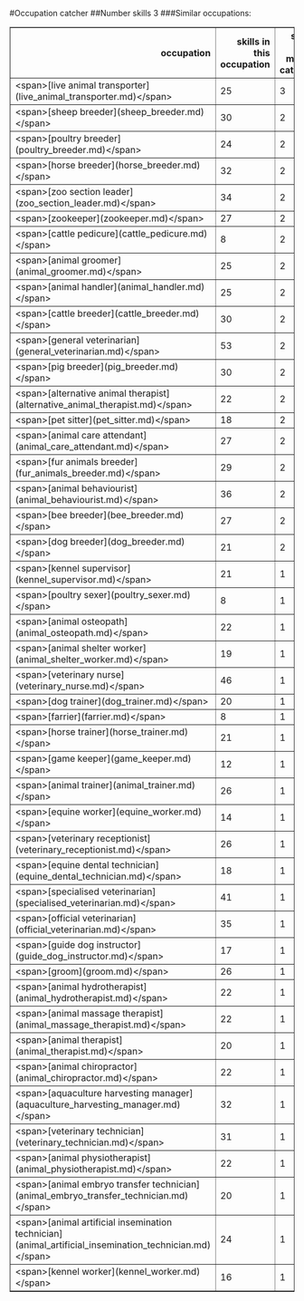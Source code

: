 #Occupation catcher
##Number skills 3
###Similar occupations:
<table border="1" class="dataframe">
  <thead>
    <tr style="text-align: right;">
      <th>occupation</th>
      <th>skills in this occupation</th>
      <th>skills that match catcher</th>
      <th>percentage match with catcher</th>
      <th>skills not in catcher</th>
    </tr>
  </thead>
  <tbody>
    <tr>
      <td>&lt;span&gt;[live animal transporter](live_animal_transporter.md)&lt;/span&gt;</td>
      <td>25</td>
      <td>3</td>
      <td>1.000000</td>
      <td>22</td>
    </tr>
    <tr>
      <td>&lt;span&gt;[sheep breeder](sheep_breeder.md)&lt;/span&gt;</td>
      <td>30</td>
      <td>2</td>
      <td>0.666667</td>
      <td>28</td>
    </tr>
    <tr>
      <td>&lt;span&gt;[poultry breeder](poultry_breeder.md)&lt;/span&gt;</td>
      <td>24</td>
      <td>2</td>
      <td>0.666667</td>
      <td>22</td>
    </tr>
    <tr>
      <td>&lt;span&gt;[horse breeder](horse_breeder.md)&lt;/span&gt;</td>
      <td>32</td>
      <td>2</td>
      <td>0.666667</td>
      <td>30</td>
    </tr>
    <tr>
      <td>&lt;span&gt;[zoo section leader](zoo_section_leader.md)&lt;/span&gt;</td>
      <td>34</td>
      <td>2</td>
      <td>0.666667</td>
      <td>32</td>
    </tr>
    <tr>
      <td>&lt;span&gt;[zookeeper](zookeeper.md)&lt;/span&gt;</td>
      <td>27</td>
      <td>2</td>
      <td>0.666667</td>
      <td>25</td>
    </tr>
    <tr>
      <td>&lt;span&gt;[cattle pedicure](cattle_pedicure.md)&lt;/span&gt;</td>
      <td>8</td>
      <td>2</td>
      <td>0.666667</td>
      <td>6</td>
    </tr>
    <tr>
      <td>&lt;span&gt;[animal groomer](animal_groomer.md)&lt;/span&gt;</td>
      <td>25</td>
      <td>2</td>
      <td>0.666667</td>
      <td>23</td>
    </tr>
    <tr>
      <td>&lt;span&gt;[animal handler](animal_handler.md)&lt;/span&gt;</td>
      <td>25</td>
      <td>2</td>
      <td>0.666667</td>
      <td>23</td>
    </tr>
    <tr>
      <td>&lt;span&gt;[cattle breeder](cattle_breeder.md)&lt;/span&gt;</td>
      <td>30</td>
      <td>2</td>
      <td>0.666667</td>
      <td>28</td>
    </tr>
    <tr>
      <td>&lt;span&gt;[general veterinarian](general_veterinarian.md)&lt;/span&gt;</td>
      <td>53</td>
      <td>2</td>
      <td>0.666667</td>
      <td>51</td>
    </tr>
    <tr>
      <td>&lt;span&gt;[pig breeder](pig_breeder.md)&lt;/span&gt;</td>
      <td>30</td>
      <td>2</td>
      <td>0.666667</td>
      <td>28</td>
    </tr>
    <tr>
      <td>&lt;span&gt;[alternative animal therapist](alternative_animal_therapist.md)&lt;/span&gt;</td>
      <td>22</td>
      <td>2</td>
      <td>0.666667</td>
      <td>20</td>
    </tr>
    <tr>
      <td>&lt;span&gt;[pet sitter](pet_sitter.md)&lt;/span&gt;</td>
      <td>18</td>
      <td>2</td>
      <td>0.666667</td>
      <td>16</td>
    </tr>
    <tr>
      <td>&lt;span&gt;[animal care attendant](animal_care_attendant.md)&lt;/span&gt;</td>
      <td>27</td>
      <td>2</td>
      <td>0.666667</td>
      <td>25</td>
    </tr>
    <tr>
      <td>&lt;span&gt;[fur animals breeder](fur_animals_breeder.md)&lt;/span&gt;</td>
      <td>29</td>
      <td>2</td>
      <td>0.666667</td>
      <td>27</td>
    </tr>
    <tr>
      <td>&lt;span&gt;[animal behaviourist](animal_behaviourist.md)&lt;/span&gt;</td>
      <td>36</td>
      <td>2</td>
      <td>0.666667</td>
      <td>34</td>
    </tr>
    <tr>
      <td>&lt;span&gt;[bee breeder](bee_breeder.md)&lt;/span&gt;</td>
      <td>27</td>
      <td>2</td>
      <td>0.666667</td>
      <td>25</td>
    </tr>
    <tr>
      <td>&lt;span&gt;[dog breeder](dog_breeder.md)&lt;/span&gt;</td>
      <td>21</td>
      <td>2</td>
      <td>0.666667</td>
      <td>19</td>
    </tr>
    <tr>
      <td>&lt;span&gt;[kennel supervisor](kennel_supervisor.md)&lt;/span&gt;</td>
      <td>21</td>
      <td>1</td>
      <td>0.333333</td>
      <td>20</td>
    </tr>
    <tr>
      <td>&lt;span&gt;[poultry sexer](poultry_sexer.md)&lt;/span&gt;</td>
      <td>8</td>
      <td>1</td>
      <td>0.333333</td>
      <td>7</td>
    </tr>
    <tr>
      <td>&lt;span&gt;[animal osteopath](animal_osteopath.md)&lt;/span&gt;</td>
      <td>22</td>
      <td>1</td>
      <td>0.333333</td>
      <td>21</td>
    </tr>
    <tr>
      <td>&lt;span&gt;[animal shelter worker](animal_shelter_worker.md)&lt;/span&gt;</td>
      <td>19</td>
      <td>1</td>
      <td>0.333333</td>
      <td>18</td>
    </tr>
    <tr>
      <td>&lt;span&gt;[veterinary nurse](veterinary_nurse.md)&lt;/span&gt;</td>
      <td>46</td>
      <td>1</td>
      <td>0.333333</td>
      <td>45</td>
    </tr>
    <tr>
      <td>&lt;span&gt;[dog trainer](dog_trainer.md)&lt;/span&gt;</td>
      <td>20</td>
      <td>1</td>
      <td>0.333333</td>
      <td>19</td>
    </tr>
    <tr>
      <td>&lt;span&gt;[farrier](farrier.md)&lt;/span&gt;</td>
      <td>8</td>
      <td>1</td>
      <td>0.333333</td>
      <td>7</td>
    </tr>
    <tr>
      <td>&lt;span&gt;[horse trainer](horse_trainer.md)&lt;/span&gt;</td>
      <td>21</td>
      <td>1</td>
      <td>0.333333</td>
      <td>20</td>
    </tr>
    <tr>
      <td>&lt;span&gt;[game keeper](game_keeper.md)&lt;/span&gt;</td>
      <td>12</td>
      <td>1</td>
      <td>0.333333</td>
      <td>11</td>
    </tr>
    <tr>
      <td>&lt;span&gt;[animal trainer](animal_trainer.md)&lt;/span&gt;</td>
      <td>26</td>
      <td>1</td>
      <td>0.333333</td>
      <td>25</td>
    </tr>
    <tr>
      <td>&lt;span&gt;[equine worker](equine_worker.md)&lt;/span&gt;</td>
      <td>14</td>
      <td>1</td>
      <td>0.333333</td>
      <td>13</td>
    </tr>
    <tr>
      <td>&lt;span&gt;[veterinary receptionist](veterinary_receptionist.md)&lt;/span&gt;</td>
      <td>26</td>
      <td>1</td>
      <td>0.333333</td>
      <td>25</td>
    </tr>
    <tr>
      <td>&lt;span&gt;[equine dental technician](equine_dental_technician.md)&lt;/span&gt;</td>
      <td>18</td>
      <td>1</td>
      <td>0.333333</td>
      <td>17</td>
    </tr>
    <tr>
      <td>&lt;span&gt;[specialised veterinarian](specialised_veterinarian.md)&lt;/span&gt;</td>
      <td>41</td>
      <td>1</td>
      <td>0.333333</td>
      <td>40</td>
    </tr>
    <tr>
      <td>&lt;span&gt;[official veterinarian](official_veterinarian.md)&lt;/span&gt;</td>
      <td>35</td>
      <td>1</td>
      <td>0.333333</td>
      <td>34</td>
    </tr>
    <tr>
      <td>&lt;span&gt;[guide dog instructor](guide_dog_instructor.md)&lt;/span&gt;</td>
      <td>17</td>
      <td>1</td>
      <td>0.333333</td>
      <td>16</td>
    </tr>
    <tr>
      <td>&lt;span&gt;[groom](groom.md)&lt;/span&gt;</td>
      <td>26</td>
      <td>1</td>
      <td>0.333333</td>
      <td>25</td>
    </tr>
    <tr>
      <td>&lt;span&gt;[animal hydrotherapist](animal_hydrotherapist.md)&lt;/span&gt;</td>
      <td>22</td>
      <td>1</td>
      <td>0.333333</td>
      <td>21</td>
    </tr>
    <tr>
      <td>&lt;span&gt;[animal massage therapist](animal_massage_therapist.md)&lt;/span&gt;</td>
      <td>22</td>
      <td>1</td>
      <td>0.333333</td>
      <td>21</td>
    </tr>
    <tr>
      <td>&lt;span&gt;[animal therapist](animal_therapist.md)&lt;/span&gt;</td>
      <td>20</td>
      <td>1</td>
      <td>0.333333</td>
      <td>19</td>
    </tr>
    <tr>
      <td>&lt;span&gt;[animal chiropractor](animal_chiropractor.md)&lt;/span&gt;</td>
      <td>22</td>
      <td>1</td>
      <td>0.333333</td>
      <td>21</td>
    </tr>
    <tr>
      <td>&lt;span&gt;[aquaculture harvesting manager](aquaculture_harvesting_manager.md)&lt;/span&gt;</td>
      <td>32</td>
      <td>1</td>
      <td>0.333333</td>
      <td>31</td>
    </tr>
    <tr>
      <td>&lt;span&gt;[veterinary technician](veterinary_technician.md)&lt;/span&gt;</td>
      <td>31</td>
      <td>1</td>
      <td>0.333333</td>
      <td>30</td>
    </tr>
    <tr>
      <td>&lt;span&gt;[animal physiotherapist](animal_physiotherapist.md)&lt;/span&gt;</td>
      <td>22</td>
      <td>1</td>
      <td>0.333333</td>
      <td>21</td>
    </tr>
    <tr>
      <td>&lt;span&gt;[animal embryo transfer technician](animal_embryo_transfer_technician.md)&lt;/span&gt;</td>
      <td>20</td>
      <td>1</td>
      <td>0.333333</td>
      <td>19</td>
    </tr>
    <tr>
      <td>&lt;span&gt;[animal artificial insemination technician](animal_artificial_insemination_technician.md)&lt;/span&gt;</td>
      <td>24</td>
      <td>1</td>
      <td>0.333333</td>
      <td>23</td>
    </tr>
    <tr>
      <td>&lt;span&gt;[kennel worker](kennel_worker.md)&lt;/span&gt;</td>
      <td>16</td>
      <td>1</td>
      <td>0.333333</td>
      <td>15</td>
    </tr>
  </tbody>
</table>
